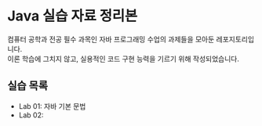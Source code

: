 # Java 실습 자료 정리본

컴퓨터 공학과 전공 필수 과목인 자바 프로그래밍 수업의 과제들을 모아둔 레포지토리입니다. <br>
이론 학습에 그치지 않고, 실용적인 코드 구현 능력을 기르기 위해 작성되었습니다.

## 실습 목록
- Lab 01: 자바 기본 문법
- Lab 02: 
